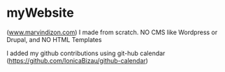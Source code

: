 # myWebsite
(www.marvindizon.com) I made from scratch. NO CMS like Wordpress or Drupal, and NO HTML Templates

I added my github contributions using git-hub calendar (https://github.com/IonicaBizau/github-calendar)
